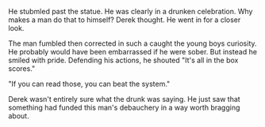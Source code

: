 He stubmled past the statue. He was clearly in a drunken celebration. Why makes a man do that to himself? Derek thought. He went in for a closer look.

The man fumbled then corrected in such a caught the young boys curiosity. He probably would have been embarrassed if he were sober. But instead he smiled with pride. Defending his actions, he shouted "It's all in the box scores." 

"If you can read those, you can beat the system."

Derek wasn't entirely sure what the drunk was saying. He just saw that something had funded this man's debauchery in a way worth bragging about. 

